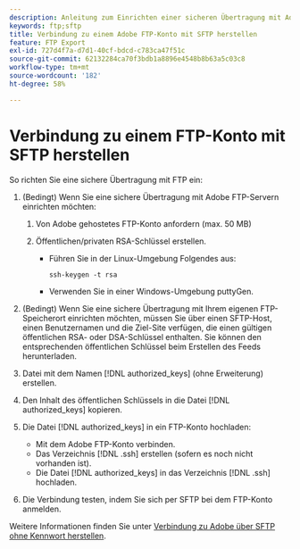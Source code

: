 ```yaml
---
description: Anleitung zum Einrichten einer sicheren Übertragung mit Adobe FTP-Servern.
keywords: ftp;sftp
title: Verbindung zu einem Adobe FTP-Konto mit SFTP herstellen
feature: FTP Export
exl-id: 727d4f7a-d7d1-40cf-bdcd-c783ca47f51c
source-git-commit: 62132284ca70f3bdb1a8896e4548b8b63a5c03c8
workflow-type: tm+mt
source-wordcount: '182'
ht-degree: 58%

---
```


# Verbindung zu einem FTP-Konto mit SFTP herstellen

So richten Sie eine sichere Übertragung mit FTP ein:

1. (Bedingt) Wenn Sie eine sichere Übertragung mit Adobe FTP-Servern einrichten möchten:

   1. Von Adobe gehostetes FTP-Konto anfordern (max. 50 MB)

   1. Öffentlichen/privaten RSA-Schlüssel erstellen.

      * Führen Sie in der Linux-Umgebung Folgendes aus:

        ```
        ssh-keygen -t rsa
        ```

      * Verwenden Sie in einer Windows-Umgebung puttyGen.

1. (Bedingt) Wenn Sie eine sichere Übertragung mit Ihrem eigenen FTP-Speicherort einrichten möchten, müssen Sie über einen SFTP-Host, einen Benutzernamen und die Ziel-Site verfügen, die einen gültigen öffentlichen RSA- oder DSA-Schlüssel enthalten. Sie können den entsprechenden öffentlichen Schlüssel beim Erstellen des Feeds herunterladen.

1. Datei mit dem Namen [!DNL authorized_keys] (ohne Erweiterung) erstellen.

1. Den Inhalt des öffentlichen Schlüssels in die Datei [!DNL authorized_keys] kopieren.

1. Die Datei [!DNL authorized_keys] in ein FTP-Konto hochladen:

   * Mit dem Adobe FTP-Konto verbinden.
   * Das Verzeichnis [!DNL .ssh] erstellen (sofern es noch nicht vorhanden ist).
   * Die Datei [!DNL authorized_keys] in das Verzeichnis [!DNL .ssh] hochladen.

1. Die Verbindung testen, indem Sie sich per SFTP bei dem FTP-Konto anmelden.

Weitere Informationen finden Sie unter [Verbindung zu Adobe über SFTP ohne Kennwort herstellen](/help/export/ftp-and-sftp/c-sftp/ftp-sftp-cert-auth.md).
